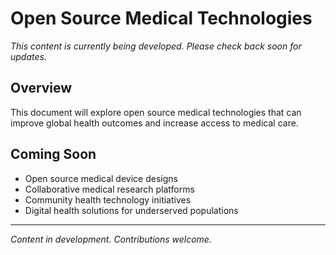 # Open Source Medical Technologies

*This content is currently being developed. Please check back soon for updates.*

## Overview

This document will explore open source medical technologies that can improve global health outcomes and increase access to medical care.

## Coming Soon

- Open source medical device designs
- Collaborative medical research platforms
- Community health technology initiatives
- Digital health solutions for underserved populations

---

*Content in development. Contributions welcome.*
